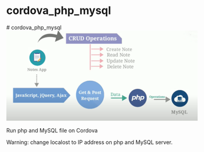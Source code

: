 # cordova_php_mysql

<div>
  <label># cordova_php_mysql</label>
  <img src ="logo.PNG" alt="pic_LOGO" />
  <p>Run php and MySQL file on Cordova</p>	
  <p>Warning: change localost to IP address on php and MySQL server.</p>	
<div>